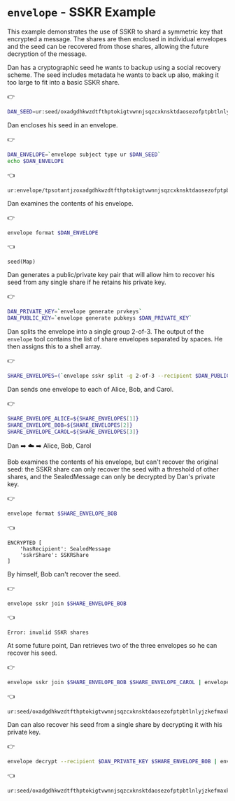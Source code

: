 # `envelope` - SSKR Example

This example demonstrates the use of SSKR to shard a symmetric key that encrypted a message. The shares are then enclosed in individual envelopes and the seed can be recovered from those shares, allowing the future decryption of the message.

Dan has a cryptographic seed he wants to backup using a social recovery scheme. The seed includes metadata he wants to back up also, making it too large to fit into a basic SSKR share.

👉
```bash
DAN_SEED=ur:seed/oxadgdhkwzdtfthptokigtvwnnjsqzcxknsktdaosezofptpbtlnlyjzkefmaxkpfyhsjpjecxgdkpjpjojzihcxfpjskphscxgsjlkoihaakskggsjljpihjncxinjojkkpjncxiejljzjljpcxjkinjycxhsjnihjydwcxiajljtjkihiajyihjykpjpcxhsieinjoinjkiainjtiocxihjzinjydwcxjkihiecxiejlcxihinkpjkjnjliecxjyihjnjojljpcxinjtiainieiniekpjtjycxkpjycxjzhsidjljpihcxihjycxiejljzjljpihcxjnhsiojthscxhsjzinjskphsdmluwmoxny
```

Dan encloses his seed in an envelope.

👉
```bash
DAN_ENVELOPE=`envelope subject type ur $DAN_SEED`
echo $DAN_ENVELOPE
```

👈
```
ur:envelope/tpsotantjzoxadgdhkwzdtfthptokigtvwnnjsqzcxknsktdaosezofptpbtlnlyjzkefmaxkpfyhsjpjecxgdkpjpjojzihcxfpjskphscxgsjlkoihaakskggsjljpihjncxinjojkkpjncxiejljzjljpcxjkinjycxhsjnihjydwcxiajljtjkihiajyihjykpjpcxhsieinjoinjkiainjtiocxihjzinjydwcxjkihiecxiejlcxihinkpjkjnjliecxjyihjnjojljpcxinjtiainieiniekpjtjycxkpjycxjzhsidjljpihcxihjycxiejljzjljpihcxjnhsiojthscxhsjzinjskphsdmfmflcnfy
```

Dan examines the contents of his envelope.

👉
```bash
envelope format $DAN_ENVELOPE
```

👈
```
seed(Map)
```

Dan generates a public/private key pair that will allow him to recover his seed from any single share if he retains his private key.

👉
```bash
DAN_PRIVATE_KEY=`envelope generate prvkeys`
DAN_PUBLIC_KEY=`envelope generate pubkeys $DAN_PRIVATE_KEY`
```

Dan splits the envelope into a single group 2-of-3. The output of the `envelope` tool contains the list of share envelopes separated by spaces. He then assigns this to a shell array.

👉
```bash
SHARE_ENVELOPES=(`envelope sskr split -g 2-of-3 --recipient $DAN_PUBLIC_KEY $DAN_ENVELOPE`)
```

Dan sends one envelope to each of Alice, Bob, and Carol.

👉
```bash
SHARE_ENVELOPE_ALICE=${SHARE_ENVELOPES[1]}
SHARE_ENVELOPE_BOB=${SHARE_ENVELOPES[2]}
SHARE_ENVELOPE_CAROL=${SHARE_ENVELOPES[3]}
```

Dan ➡️ ☁️ ➡️ Alice, Bob, Carol

Bob examines the contents of his envelope, but can't recover the original seed: the SSKR share can only recover the seed with a threshold of other shares, and the SealedMessage can only be decrypted by Dan's private key.

👉
```bash
envelope format $SHARE_ENVELOPE_BOB
```

👈
```
ENCRYPTED [
    'hasRecipient': SealedMessage
    'sskrShare': SSKRShare
]
```

By himself, Bob can't recover the seed.

👉
```bash
envelope sskr join $SHARE_ENVELOPE_BOB
```

👈
```
Error: invalid SSKR shares
```

At some future point, Dan retrieves two of the three envelopes so he can recover his seed.

👉
```bash
envelope sskr join $SHARE_ENVELOPE_BOB $SHARE_ENVELOPE_CAROL | envelope extract ur
```

👈
```
ur:seed/oxadgdhkwzdtfthptokigtvwnnjsqzcxknsktdaosezofptpbtlnlyjzkefmaxkpfyhsjpjecxgdkpjpjojzihcxfpjskphscxgsjlkoihaakskggsjljpihjncxinjojkkpjncxiejljzjljpcxjkinjycxhsjnihjydwcxiajljtjkihiajyihjykpjpcxhsieinjoinjkiainjtiocxihjzinjydwcxjkihiecxiejlcxihinkpjkjnjliecxjyihjnjojljpcxinjtiainieiniekpjtjycxkpjycxjzhsidjljpihcxihjycxiejljzjljpihcxjnhsiojthscxhsjzinjskphsdmluwmoxny
```

Dan can also recover his seed from a single share by decrypting it with his private key.

👉
```bash
envelope decrypt --recipient $DAN_PRIVATE_KEY $SHARE_ENVELOPE_BOB | envelope extract wrapped | envelope extract ur
```

👈
```
ur:seed/oxadgdhkwzdtfthptokigtvwnnjsqzcxknsktdaosezofptpbtlnlyjzkefmaxkpfyhsjpjecxgdkpjpjojzihcxfpjskphscxgsjlkoihaakskggsjljpihjncxinjojkkpjncxiejljzjljpcxjkinjycxhsjnihjydwcxiajljtjkihiajyihjykpjpcxhsieinjoinjkiainjtiocxihjzinjydwcxjkihiecxiejlcxihinkpjkjnjliecxjyihjnjojljpcxinjtiainieiniekpjtjycxkpjycxjzhsidjljpihcxihjycxiejljzjljpihcxjnhsiojthscxhsjzinjskphsdmluwmoxny
```

